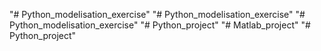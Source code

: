 "# Python_modelisation_exercise" 
"# Python_modelisation_exercise" 
"# Python_modelisation_exercise" 
"# Python_project" 
"# Matlab_project" 
"# Python_project" 
